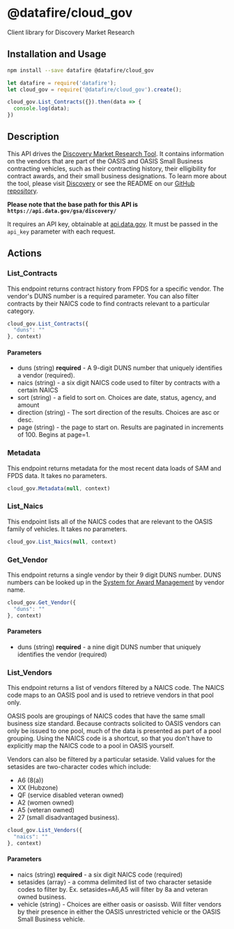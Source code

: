 # @datafire/cloud_gov

Client library for Discovery Market Research

## Installation and Usage
```bash
npm install --save datafire @datafire/cloud_gov
```

```js
let datafire = require('datafire');
let cloud_gov = require('@datafire/cloud_gov').create();

cloud_gov.List_Contracts({}).then(data => {
  console.log(data);
})
```

## Description
<p>This API drives the <a href="https://discovery.gsa.gov">Discovery Market Research Tool</a>.
It contains information on the vendors that are part of the OASIS and OASIS Small Business contracting vehicles, such as their contracting history, their elligibility for contract awards, and their small business designations.
To learn more about the tool, please visit <a href="https://discovery.gsa.gov">Discovery</a> or see the README on our <a href="https://github.com/18F/mirage">GitHub repository</a>.</p>
<p><strong>Please note that the base path for this API is <code>https://api.data.gov/gsa/discovery/</code></strong></p>
<p>It requires an API key, obtainable at <a href="http://api.data.gov/">api.data.gov</a>.
It must be passed in the <code>api_key</code> parameter with each request.</p>

## Actions
### List_Contracts
<p>This endpoint returns contract history from FPDS for a specific vendor. The vendor's DUNS number is a required parameter. You can also filter contracts by their NAICS code to find contracts relevant to a particular category.  </p>


```js
cloud_gov.List_Contracts({
  "duns": ""
}, context)
```

#### Parameters
* duns (string) **required** - A 9-digit DUNS number that uniquely identifies a vendor (required).
* naics (string) - a six digit NAICS code used to filter by contracts with a certain NAICS
* sort (string) - a field to sort on. Choices are date, status, agency, and amount
* direction (string) - The sort direction of the results. Choices are asc or desc.
* page (string) - the page to start on. Results are paginated in increments of 100. Begins at page=1.

### Metadata
<p>This endpoint returns metadata for the most recent data loads of SAM and FPDS data. It takes no parameters.  </p>


```js
cloud_gov.Metadata(null, context)
```


### List_Naics
<p>This endpoint lists all of the NAICS codes that are relevant to the OASIS family of vehicles. It takes no parameters.  </p>


```js
cloud_gov.List_Naics(null, context)
```


### Get_Vendor
<p>This endpoint returns a single vendor by their 9 digit DUNS number. DUNS numbers can be looked up in the <a href="https://www.sam.gov">System for Award Management</a> by vendor name.  </p>


```js
cloud_gov.Get_Vendor({
  "duns": ""
}, context)
```

#### Parameters
* duns (string) **required** - a nine digit DUNS number that uniquely identifies the vendor (required)

### List_Vendors
<p>This endpoint returns a list of vendors filtered by a NAICS code. The NAICS code maps to an OASIS pool and is used to retrieve vendors in that pool only.</p>
<p>OASIS pools are groupings of NAICS codes that have the same small business size standard. Because contracts solicited to OASIS vendors can only be issued to one pool, much of the data is presented as part of a pool grouping. Using the NAICS code is a shortcut, so that you don't have to explicitly map the NAICS code to a pool in OASIS yourself.</p>
<p>Vendors can also be filtered by a particular setaside. Valid values for the setasides are two-character codes which include:</p>
<ul>
<li>A6 (8(a))</li>
<li>XX (Hubzone)</li>
<li>QF (service disabled veteran owned)</li>
<li>A2 (women owned)</li>
<li>A5 (veteran owned)</li>
<li>27 (small disadvantaged business).  </li>
</ul>


```js
cloud_gov.List_Vendors({
  "naics": ""
}, context)
```

#### Parameters
* naics (string) **required** - a six digit NAICS code (required)
* setasides (array) - a comma delimited list of two character setaside codes to filter by.  Ex. setasides=A6,A5  will filter by 8a and veteran owned business.
* vehicle (string) - Choices are either oasis or oasissb. Will filter vendors by their presence in either the OASIS unrestricted vehicle or the OASIS Small Business vehicle.

